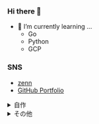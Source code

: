 ### Hi there 👋


- 🌱 I’m currently learning ...
  - Go
  - Python
  - GCP


### SNS
- [zenn](https://zenn.dev/jordan)
- [GitHub Portfolio](https://github.com/lll-lll-lll-lll?tab=repositories&q=portfolio&type=&language=&sort=)
<details>
<summary>自作</summary>
  
  
- [英文解釈の結果取得アプリ](https://www.interengja.com/)
  - Typescript
  - Nextjs
  - spacy
  - python
  - fastapi
  - sent-pattern



## パッケージ
 
- [vtt字幕ファイルの途切れたテキストを一文にする](https://github.com/lll-lll-lll-lll/webvtt-reader)
  - Go

- [sent-pattern](https://github.com/lll-lll-lll-lll/sent-pattern)
  - spacy
  - python
### その他ポートフォリオ
[Github Portfolio](https://github.com/lll-lll-lll-lll?tab=repositories&q=portfolio&type=&language=&sort=)

</details>

<details>
<summary>その他</summary>

# 参加したインターン
- [データエンジニアカタパルト 2021 MVP](https://efc.fukuoka.jp/catapult2022/)
- [Treasure 2022](https://techblog.cartaholdings.co.jp/entry/treasure2022-planning)


# その他
- [FUKUOKA SMART CITY AWARD 2021 ファイナリスト](https://www.atpress.ne.jp/news/285796)



</details>
